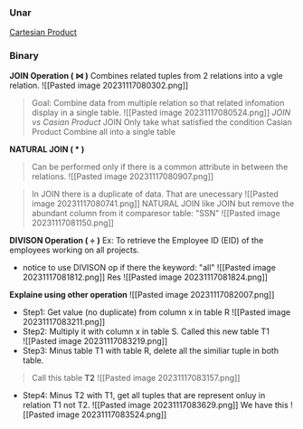 ### Unar
[Cartesian Product](https://www.youtube.com/watch?app=desktop&v=qvioqCvvMek)


### Binary
**JOIN Operation ( ⋈ )**
	Combines related tuples from 2 relations into a vgle relation.
![[Pasted image 20231117080302.png]]
> Goal: Combine data from multiple relation so that related infomation display in a single table.
![[Pasted image 20231117080524.png]]
*JOIN vs Casian Product*
JOIN
	Only take what satisfied the condition
Casian Product
	Combine all into a single table

**NATURAL JOIN ( * )** 
> Can be performed only if there is a common attribute in between the relations.
![[Pasted image 20231117080907.png]]

>In JOIN there is a duplicate of data. That are unecessary
![[Pasted image 20231117080741.png]]
> NATURAL JOIN like JOIN but remove the abundant column from it comparesor table: "SSN" 
![[Pasted image 20231117081150.png]]

**DIVISON Operation ( ÷ )**
Ex: To retrieve the Employee ID (EID) of the employees working on all
projects.
+ notice to use DIVISON op if there the keyword: "all" 
![[Pasted image 20231117081812.png]]
Res
![[Pasted image 20231117081824.png]]

**Explaine using other operation**
![[Pasted image 20231117082007.png]]

+ Step1: Get value (no duplicate) from column x in table R
	![[Pasted image 20231117083211.png]]
+ Step2: Multiply it with column x in table S. Called this new table T1   
	![[Pasted image 20231117083219.png]]
+ Step3: Minus table T1 with table R, delete all the similiar tuple in both table. 
> Call this table **T2** 
	![[Pasted image 20231117083157.png]]
+ Step4: Minus T2 with T1, get all tuples that are represent onluy in relation T1 not T2.
	![[Pasted image 20231117083629.png]]
We have this
![[Pasted image 20231117083524.png]]



